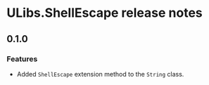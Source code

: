 # ULibs.ShellEscape release notes

## 0.1.0

### Features

- Added `ShellEscape` extension method to the `String` class.
